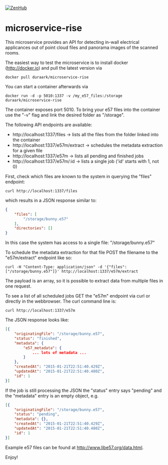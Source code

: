 [![ZenHub](https://raw.githubusercontent.com/ZenHubIO/support/master/zenhub-badge.png)](https://zenhub.io)

# microservice-rise

This microservice provides an API for detecting in-wall electrical applicances out of point cloud files and panorama images of the scanned rooms.

The easiest way to test the microservice is to install docker (http://docker.io) and pull the latest version via

```shell
docker pull duraark/microservice-rise
```

You can start a container afterwards via 

```shell
docker run -d -p 5010:1337 -v /my_e57_files:/storage duraark/microservice-rise
```

The container exposes port 5010. To bring your e57 files into the container use the "-v" flag and link the desired folder as "/storage".

The following API endpoints are available:

* http://localhost:1337/files -> lists all the files from the folder linked into the container
* http://localhost:1337/e57m/extract -> schedules the metadata extraction for a given file
* http://localhost:1337/e57m -> lists all pending and finished jobs
* http://localhost:1337/e57m/:id -> lists a single job ('id' starts with 1, not 0)

First, check which files are known to the system in querying the "files" endpoint:

```shell
curl http://localhost:1337/files
```

which results in a JSON response similar to:

```json
{
    "files": [
        "/storage/bunny.e57"
    ],
    "directories": []
}
```

In this case the system has access to a single file: "/storage/bunny.e57"

To schedule the metadata extraction for that file POST the filename to the "e57m/extract" endpoint like so:

```shell
curl -H "Content-Type: application/json" -d '{"files": ["/storage/bunny.e57"]}' http://localhost:1337/e57m/extract
```

The payload is an array, so it is possible to extract data from multiple files in one request.

To see a list of all scheduled jobs GET the "e57m" endpoint via curl or directly in the webbrowser. The curl command line is:

```shell
curl http://localhost:1337/e57m
```

The JSON response looks like:

```json
[{
    "originatingFile": "/storage/bunny.e57",
    "status": "finished",
    "metadata": {
        "e57_metadata": {
            ... lots of metadata ...
        }
    },
    "createdAt": "2015-01-21T22:51:40.429Z",
    "updatedAt": "2015-01-21T22:51:40.480Z",
    "id": 1
}]
```

If the job is still processing the JSON the "status" entry says "pending" and the "metadata" entry is an empty object, e.g.

```json
[{
    "originatingFile": "/storage/bunny.e57",
    "status": "pending",
    "metadata": {},
    "createdAt": "2015-01-21T22:51:40.429Z",
    "updatedAt": "2015-01-21T22:51:40.480Z",
    "id": 1
}]
```

Example e57 files can be found at http://www.libe57.org/data.html.

Enjoy!
